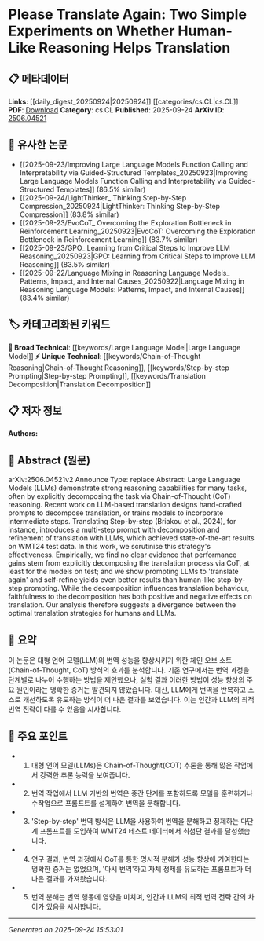 <!-- KEYWORD_LINKING_METADATA:
{
  "processed_timestamp": "2025-09-24T15:53:01.695464",
  "vocabulary_version": "1.0",
  "selected_keywords": [
    "Large Language Model",
    "Chain-of-Thought Reasoning",
    "Step-by-step Prompting",
    "Translation Decomposition"
  ],
  "rejected_keywords": [],
  "similarity_scores": {
    "Large Language Model": 0.85,
    "Chain-of-Thought Reasoning": 0.78,
    "Step-by-step Prompting": 0.72,
    "Translation Decomposition": 0.7
  },
  "extraction_method": "AI_prompt_based",
  "budget_applied": true,
  "candidates_json": {
    "candidates": [
      {
        "surface": "Large Language Models",
        "canonical": "Large Language Model",
        "aliases": [
          "LLMs"
        ],
        "category": "broad_technical",
        "rationale": "As a foundational technology in the paper, it connects to a wide range of topics in NLP and AI.",
        "novelty_score": 0.35,
        "connectivity_score": 0.9,
        "specificity_score": 0.65,
        "link_intent_score": 0.85
      },
      {
        "surface": "Chain-of-Thought reasoning",
        "canonical": "Chain-of-Thought Reasoning",
        "aliases": [
          "CoT reasoning"
        ],
        "category": "unique_technical",
        "rationale": "This technique is central to the paper's exploration of translation strategies.",
        "novelty_score": 0.7,
        "connectivity_score": 0.75,
        "specificity_score": 0.8,
        "link_intent_score": 0.78
      },
      {
        "surface": "Step-by-step prompting",
        "canonical": "Step-by-step Prompting",
        "aliases": [
          "multi-step prompting"
        ],
        "category": "unique_technical",
        "rationale": "It represents a specific method of interacting with LLMs, relevant to the paper's findings.",
        "novelty_score": 0.65,
        "connectivity_score": 0.7,
        "specificity_score": 0.77,
        "link_intent_score": 0.72
      },
      {
        "surface": "Translation decomposition",
        "canonical": "Translation Decomposition",
        "aliases": [
          "decomposing translation"
        ],
        "category": "unique_technical",
        "rationale": "This concept is key to understanding the paper's critique of current translation methods.",
        "novelty_score": 0.68,
        "connectivity_score": 0.68,
        "specificity_score": 0.75,
        "link_intent_score": 0.7
      }
    ],
    "ban_list_suggestions": [
      "human-like reasoning",
      "performance gains",
      "empirical evidence"
    ]
  },
  "decisions": [
    {
      "candidate_surface": "Large Language Models",
      "resolved_canonical": "Large Language Model",
      "decision": "linked",
      "scores": {
        "novelty": 0.35,
        "connectivity": 0.9,
        "specificity": 0.65,
        "link_intent": 0.85
      }
    },
    {
      "candidate_surface": "Chain-of-Thought reasoning",
      "resolved_canonical": "Chain-of-Thought Reasoning",
      "decision": "linked",
      "scores": {
        "novelty": 0.7,
        "connectivity": 0.75,
        "specificity": 0.8,
        "link_intent": 0.78
      }
    },
    {
      "candidate_surface": "Step-by-step prompting",
      "resolved_canonical": "Step-by-step Prompting",
      "decision": "linked",
      "scores": {
        "novelty": 0.65,
        "connectivity": 0.7,
        "specificity": 0.77,
        "link_intent": 0.72
      }
    },
    {
      "candidate_surface": "Translation decomposition",
      "resolved_canonical": "Translation Decomposition",
      "decision": "linked",
      "scores": {
        "novelty": 0.68,
        "connectivity": 0.68,
        "specificity": 0.75,
        "link_intent": 0.7
      }
    }
  ]
}
-->

# Please Translate Again: Two Simple Experiments on Whether Human-Like Reasoning Helps Translation

## 📋 메타데이터

**Links**: [[daily_digest_20250924|20250924]] [[categories/cs.CL|cs.CL]]
**PDF**: [Download](https://arxiv.org/pdf/2506.04521.pdf)
**Category**: cs.CL
**Published**: 2025-09-24
**ArXiv ID**: [2506.04521](https://arxiv.org/abs/2506.04521)

## 🔗 유사한 논문
- [[2025-09-23/Improving Large Language Models Function Calling and Interpretability via Guided-Structured Templates_20250923|Improving Large Language Models Function Calling and Interpretability via Guided-Structured Templates]] (86.5% similar)
- [[2025-09-24/LightThinker_ Thinking Step-by-Step Compression_20250924|LightThinker: Thinking Step-by-Step Compression]] (83.8% similar)
- [[2025-09-23/EvoCoT_ Overcoming the Exploration Bottleneck in Reinforcement Learning_20250923|EvoCoT: Overcoming the Exploration Bottleneck in Reinforcement Learning]] (83.7% similar)
- [[2025-09-23/GPO_ Learning from Critical Steps to Improve LLM Reasoning_20250923|GPO: Learning from Critical Steps to Improve LLM Reasoning]] (83.5% similar)
- [[2025-09-22/Language Mixing in Reasoning Language Models_ Patterns, Impact, and Internal Causes_20250922|Language Mixing in Reasoning Language Models: Patterns, Impact, and Internal Causes]] (83.4% similar)

## 🏷️ 카테고리화된 키워드
**🧠 Broad Technical**: [[keywords/Large Language Model|Large Language Model]]
**⚡ Unique Technical**: [[keywords/Chain-of-Thought Reasoning|Chain-of-Thought Reasoning]], [[keywords/Step-by-step Prompting|Step-by-step Prompting]], [[keywords/Translation Decomposition|Translation Decomposition]]

## 📋 저자 정보

**Authors:** 

## 📄 Abstract (원문)

arXiv:2506.04521v2 Announce Type: replace 
Abstract: Large Language Models (LLMs) demonstrate strong reasoning capabilities for many tasks, often by explicitly decomposing the task via Chain-of-Thought (CoT) reasoning. Recent work on LLM-based translation designs hand-crafted prompts to decompose translation, or trains models to incorporate intermediate steps. Translating Step-by-step (Briakou et al., 2024), for instance, introduces a multi-step prompt with decomposition and refinement of translation with LLMs, which achieved state-of-the-art results on WMT24 test data. In this work, we scrutinise this strategy's effectiveness. Empirically, we find no clear evidence that performance gains stem from explicitly decomposing the translation process via CoT, at least for the models on test; and we show prompting LLMs to 'translate again' and self-refine yields even better results than human-like step-by-step prompting. While the decomposition influences translation behaviour, faithfulness to the decomposition has both positive and negative effects on translation. Our analysis therefore suggests a divergence between the optimal translation strategies for humans and LLMs.

## 📝 요약

이 논문은 대형 언어 모델(LLM)의 번역 성능을 향상시키기 위한 체인 오브 소트(Chain-of-Thought, CoT) 방식의 효과를 분석합니다. 기존 연구에서는 번역 과정을 단계별로 나누어 수행하는 방법을 제안했으나, 실험 결과 이러한 방법이 성능 향상의 주요 원인이라는 명확한 증거는 발견되지 않았습니다. 대신, LLM에게 번역을 반복하고 스스로 개선하도록 유도하는 방식이 더 나은 결과를 보였습니다. 이는 인간과 LLM의 최적 번역 전략이 다를 수 있음을 시사합니다.

## 🎯 주요 포인트

- 1. 대형 언어 모델(LLMs)은 Chain-of-Thought(COT) 추론을 통해 많은 작업에서 강력한 추론 능력을 보여줍니다.
- 2. 번역 작업에서 LLM 기반의 번역은 중간 단계를 포함하도록 모델을 훈련하거나 수작업으로 프롬프트를 설계하여 번역을 분해합니다.
- 3. 'Step-by-step' 번역 방식은 LLM을 사용하여 번역을 분해하고 정제하는 다단계 프롬프트를 도입하여 WMT24 테스트 데이터에서 최첨단 결과를 달성했습니다.
- 4. 연구 결과, 번역 과정에서 CoT를 통한 명시적 분해가 성능 향상에 기여한다는 명확한 증거는 없었으며, '다시 번역'하고 자체 정제를 유도하는 프롬프트가 더 나은 결과를 가져왔습니다.
- 5. 번역 분해는 번역 행동에 영향을 미치며, 인간과 LLM의 최적 번역 전략 간의 차이가 있음을 시사합니다.


---

*Generated on 2025-09-24 15:53:01*